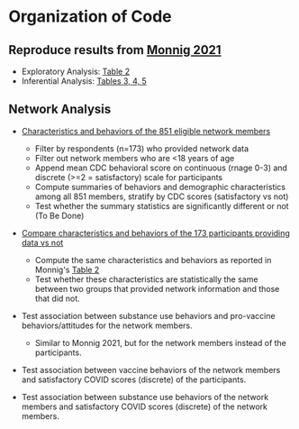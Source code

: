 # Organization of Code

## Reproduce results from [Monnig 2021](https://publichealth.jmir.org/2021/11/e29319/) 
- Exploratory Analysis: [Table 2](https://github.com/khanna7/CLC-PROJECT-5/blob/master/EDA.R)
- Inferential Analysis: [Tables 3, 4, 5](https://github.com/khanna7/CLC-PROJECT-5/blob/master/reproduce-inferential-analysis.R)

## Network Analysis

- [Characteristics and behaviors of the 851 eligible network members](https://github.com/khanna7/CLC-PROJECT-5/blob/master/network-data-analysis.Rmd)
  * Filter by respondents (n=173) who provided network data
  * Filter out network members who are <18 years of age
  * Append mean CDC behavioral score on continuous (rnage 0-3) and discrete (>=2 = satisfactory) scale for participants 
  * Compute summaries of behaviors and demographic characteristics among all 851 members, stratify by CDC scores (satisfactory vs not) 
  * Test whether the summary statistics are significantly different or not (To Be Done)

- [Compare characteristics and behaviors of the 173 participants providing data vs not](https://github.com/khanna7/CLC-PROJECT-5/blob/master/compare_characteristics_fusn_consent.Rmd)
  * Compute the same characteristics and behaviors as reported in Monnig's [Table 2](https://github.com/khanna7/CLC-PROJECT-5/blob/master/EDA.R)
  * Test whether these characteristics are statistically the same between two groups that provided network information and those that did not. 

- Test association between substance use behaviors and pro-vaccine behaviors/attitudes for the network members. 
  * Similar to Monnig 2021, but for the network members instead of the participants.

- Test association between vaccine behaviors of the network members and satisfactory COVID scores (discrete) of the participants.

- Test association between substance use behaviors of the network members and satisfactory COVID scores (discrete) of the network members.
 
    


